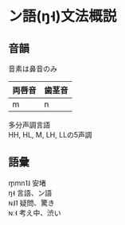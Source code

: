 # ン語(ŋ˧)文法概説  
  
## 音韻  
音素は鼻音のみ  
  
|両唇音|歯茎音|  
|--|--|  
|m|n|  
  
多分声調言語  
HH, HL, M, LH, LLの5声調  
  
## 語彙
m̥mn˥˩ 安堵    
ŋ˧ 言語、ン語  
ɴ˩˥ 疑問、驚き  
ɴː˧ 考え中、渋い  

